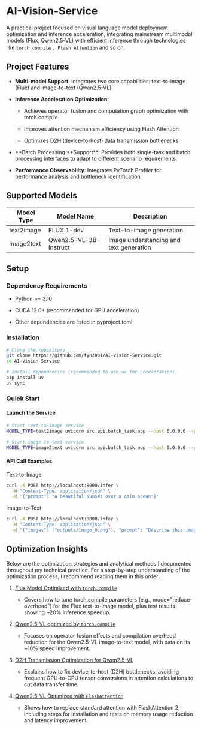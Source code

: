 # AI-Vision-Service

A practical project focused on visual language model deployment optimization and inference acceleration, integrating mainstream multimodal models (Flux, Qwen2.5-VL) with efficient inference through technologies like `torch.compile` 、`Flash Attention` and so on.

## Project Features

- **Multi-model Support**: Integrates two core capabilities: text-to-image (Flux) and image-to-text (Qwen2.5-VL)

- **Inference Acceleration Optimization**:

  - Achieves operator fusion and computation graph optimization with torch.compile

  - Improves attention mechanism efficiency using Flash Attention

  - Optimizes D2H (device-to-host) data transmission bottlenecks

- **Batch Processing **Support\*\*: Provides both single-task and batch processing interfaces to adapt to different scenario requirements

- **Performance Observability**: Integrates PyTorch Profiler for performance analysis and bottleneck identification

## Supported Models

| Model Type | Model Name             | Description                             |
| ---------- | ---------------------- | --------------------------------------- |
| text2image | FLUX.1-dev             | Text-to-image generation                |
| image2text | Qwen2.5-VL-3B-Instruct | Image understanding and text generation |

## Setup

### Dependency Requirements

- Python >= 3.10

- CUDA 12.0+ (recommended for GPU acceleration)

- Other dependencies are listed in pyproject.toml

### Installation

```bash
# Clone the repository
git clone https://github.com/fyh2001/AI-Vision-Service.git
cd AI-Vision-Service

# Install dependencies (recommended to use uv for acceleration)
pip install uv
uv sync
```

### Quick Start

#### Launch the Service

```bash
# Start text-to-image service
MODEL_TYPE=text2image uvicorn src.api.batch_task:app --host 0.0.0.0 --port 8000

# Start image-to-text service
MODEL_TYPE=image2text uvicorn src.api.batch_task:app --host 0.0.0.0 --port 8000
```

#### API Call Examples

Text-to-Image

```bash
curl -X POST http://localhost:8000/infer \
  -H "Content-Type: application/json" \
  -d '{"prompt": "A beautiful sunset over a calm ocean"}'
```

Image-to-Text

```bash
curl -X POST http://localhost:8000/infer \
  -H "Content-Type: application/json" \
  -d '{"images": ["outputs/image_0.png"], "prompt": "Describe this image"}'
```

## Optimization Insights

Below are the optimization strategies and analytical methods I documented throughout my technical practice. For a step-by-step understanding of the optimization process, I recommend reading them in this order:

1. [Flux Model Optimized with `torch.compile`](./docs/flux/torch_compile.md)

   - Covers how to tune torch.compile parameters (e.g., mode="reduce-overhead") for the Flux text-to-image model, plus test results showing ~20% inference speedup.

2. [Qwen2.5-VL optimized by `torch.compile`](./docs/qwen2_5_vl/torch_compile.md)

   - Focuses on operator fusion effects and compilation overhead reduction for the Qwen2.5-VL image-to-text model, with data on its ~10% speed improvement.

3. [D2H Transmission Optimization for Qwen2.5-VL](./docs/qwen2_5_vl/attention_d2h.md)

   - Explains how to fix device-to-host (D2H) bottlenecks: avoiding frequent GPU-to-CPU tensor conversions in attention calculations to cut data transfer time.

4. [Qwen2.5-VL Optimized with `FlashAttention`](./docs/qwen2_5_vl/flash_attention.md)

   - Shows how to replace standard attention with FlashAttention 2, including steps for installation and tests on memory usage reduction and latency improvement.
